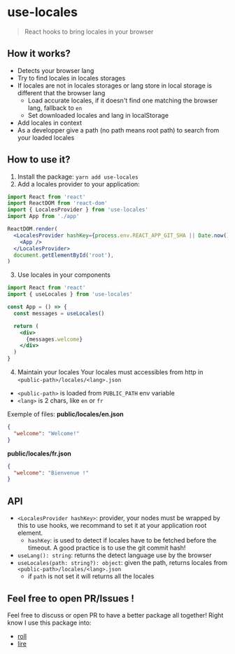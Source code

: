 # use-locales
> React hooks to bring locales in your browser

## How it works?
- Detects your browser lang
- Try to find locales in locales storages
- If locales are not in locales storages or lang store in local storage is different that the browser lang
  * Load accurate locales, if it doesn't find one matching the browser lang, fallback to `en`
  * Set downloaded locales and lang in localStorage
- Add locales in context
- As a developper give a path (no path means root path) to search from your loaded locales

## How to use it?
1. Install the package: `yarn add use-locales`
2. Add a locales provider to your application:
```jsx
import React from 'react'
import ReactDOM from 'react-dom'
import { LocalesProvider } from 'use-locales'
import App from './app'

ReactDOM.render(
  <LocalesProvider hashKey={process.env.REACT_APP_GIT_SHA || Date.now()}>
    <App />
  </LocalesProvider>
  document.getElementById('root'),
)
```
3. Use locales in your components
```jsx
import React from 'react'
import { useLocales } from 'use-locales'

const App = () => {
  const messages = useLocales()

  return (
    <div>
      {messages.welcome}
    </div>
  )
}
```
4. Maintain your locales
Your locales must accessibles from http in `<public-path>/locales/<lang>.json`
 - `<public-path>` is loaded from `PUBLIC_PATH` env variable
 - `<lang>` is 2 chars, like `en` or `fr`

Exemple of files:
**public/locales/en.json**
```json
{
  "welcome": "Welcome!"
}
```

**public/locales/fr.json**
```json
{
  "welcome": "Bienvenue !"
}
```

## API
- `<LocalesProvider hashKey>`: provider, your nodes must be wrapped by this to use hooks, we recommand to set it at your application root element.
  * `hashKey`: is used to detect if locales have to be fetched before the timeout. A good practice is to use the git commit hash!
- `useLang(): string`: returns the detect language use by the browser
- `useLocales(path: string?): object`: given the path, returns locales from `<public-path>/locales/<lang>.json`
  * if `path` is not set it will returns all the locales

## Feel free to open PR/Issues !
Feel free to discuss or open PR to have a better package all together!
Right know I use this package into:
 - [roll](https://github.com/fabienjuif/roll)
 - [lire](https://github.com/fabienjuif/lire)

